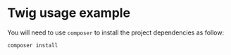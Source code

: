 # Twig usage example

You will need to use <code>composer</code> to install the project dependencies as follow:

<code>composer install</code>
